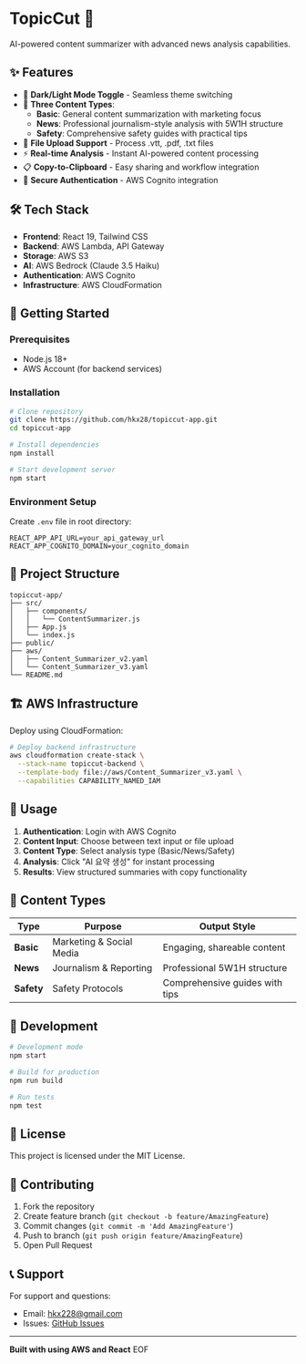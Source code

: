 # TopicCut 🎯

AI-powered content summarizer with advanced news analysis capabilities.

## ✨ Features

- 🌙 **Dark/Light Mode Toggle** - Seamless theme switching
- 📝 **Three Content Types**:
  - **Basic**: General content summarization with marketing focus
  - **News**: Professional journalism-style analysis with 5W1H structure
  - **Safety**: Comprehensive safety guides with practical tips
- 📁 **File Upload Support** - Process .vtt, .pdf, .txt files
- ⚡ **Real-time Analysis** - Instant AI-powered content processing
- 📋 **Copy-to-Clipboard** - Easy sharing and workflow integration
- 🔐 **Secure Authentication** - AWS Cognito integration

## 🛠 Tech Stack

- **Frontend**: React 19, Tailwind CSS
- **Backend**: AWS Lambda, API Gateway
- **Storage**: AWS S3
- **AI**: AWS Bedrock (Claude 3.5 Haiku)
- **Authentication**: AWS Cognito
- **Infrastructure**: AWS CloudFormation

## 🚀 Getting Started

### Prerequisites
- Node.js 18+ 
- AWS Account (for backend services)

### Installation

```bash
# Clone repository
git clone https://github.com/hkx28/topiccut-app.git
cd topiccut-app

# Install dependencies
npm install

# Start development server
npm start
```

### Environment Setup

Create `.env` file in root directory:
```env
REACT_APP_API_URL=your_api_gateway_url
REACT_APP_COGNITO_DOMAIN=your_cognito_domain
```

## 📁 Project Structure

```
topiccut-app/
├── src/
│   ├── components/
│   │   └── ContentSummarizer.js
│   ├── App.js
│   └── index.js
├── public/
├── aws/
│   ├── Content_Summarizer_v2.yaml
│   └── Content_Summarizer_v3.yaml
└── README.md
```

## 🏗 AWS Infrastructure

Deploy using CloudFormation:

```bash
# Deploy backend infrastructure
aws cloudformation create-stack \
  --stack-name topiccut-backend \
  --template-body file://aws/Content_Summarizer_v3.yaml \
  --capabilities CAPABILITY_NAMED_IAM
```

## 📖 Usage

1. **Authentication**: Login with AWS Cognito
2. **Content Input**: Choose between text input or file upload
3. **Content Type**: Select analysis type (Basic/News/Safety)
4. **Analysis**: Click "AI 요약 생성" for instant processing
5. **Results**: View structured summaries with copy functionality

## 🎯 Content Types

| Type | Purpose | Output Style |
|------|---------|--------------|
| **Basic** | Marketing & Social Media | Engaging, shareable content |
| **News** | Journalism & Reporting | Professional 5W1H structure |
| **Safety** | Safety Protocols | Comprehensive guides with tips |

## 🔧 Development

```bash
# Development mode
npm start

# Build for production
npm run build

# Run tests
npm test
```

## 📝 License

This project is licensed under the MIT License.

## 🤝 Contributing

1. Fork the repository
2. Create feature branch (`git checkout -b feature/AmazingFeature`)
3. Commit changes (`git commit -m 'Add AmazingFeature'`)
4. Push to branch (`git push origin feature/AmazingFeature`)
5. Open Pull Request

## 📞 Support

For support and questions:
- Email: hkx228@gmail.com
- Issues: [GitHub Issues](https://github.com/hkx28/topiccut-app/issues)

---

**Built with using AWS and React**
EOF
```
